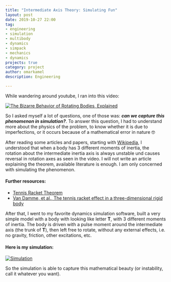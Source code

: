 ```yaml
---
title: "Intermediate Axis Theory: Simulating Fun"
layout: post
date: 2019-10-27 22:00
tag:
- engineering
- simulation
- multibody
- dynamics
- simpack
- mechanics
- dynamics
projects: true
category: project
author: omarkamel
description: Engineering

---
```


While wandering around youtube, I ran into this video:


[![The Bizarre Behavior of Rotating Bodies, Explained](http://img.youtube.com/vi/1VPfZ_XzisU/0.jpg)](http://www.youtube.com/watch?v=1VPfZ_XzisU "The Bizarre Behavior of Rotating Bodies, Explained")





So I asked myself a lot of questions, one of those was: ***can we capture this phenomenon in simulation?***. To answer this question, I had to understand more about the physics of the problem, to know whether it is due to imperfections, or it occurs because of a mathematical error in nature :nerd_face:



After reading some articles and papers, starting with [Wikipedia](https://en.wikipedia.org/wiki/Tennis_racket_theorem), I understood that when a body has 3 different moments of inertia, the rotation about the intermediate inertia axis is always unstable und causes reversal in rotation axes as seen in the video.
I will not write an article explaining the theorem, available literature is enough. I am only concerned with simulating the phenomenon.


#### Further resources:
- [Tennis Racket Theorem](https://medium.com/engineer-quant/tennis-racket-theorem-8fb391098e34)
- [Van Damme, et al., The tennis racket effect in a three-dimensional rigid body](https://arxiv.org/pdf/1606.08237.pdf)

After that, I went to my favorite dynamics simulation software, built a very simple model with a body with looking like letter **T**, with 3 different moments of inertia. The body is driven with a pulse moment around the intermediate axis (the trunk of **T**), then left free to rotate, without any external effects, i.e. no gravity, friction, other excitations, etc.


#### Here is my simulation:

[![Simulation](http://img.youtube.com/vi/lXb3ic10ENc/0.jpg)](http://www.youtube.com/watch?v=lXb3ic10ENc "Here is the simulation")


So the simulation is able to capture this mathematical beauty (or instability, call it whatever you want).